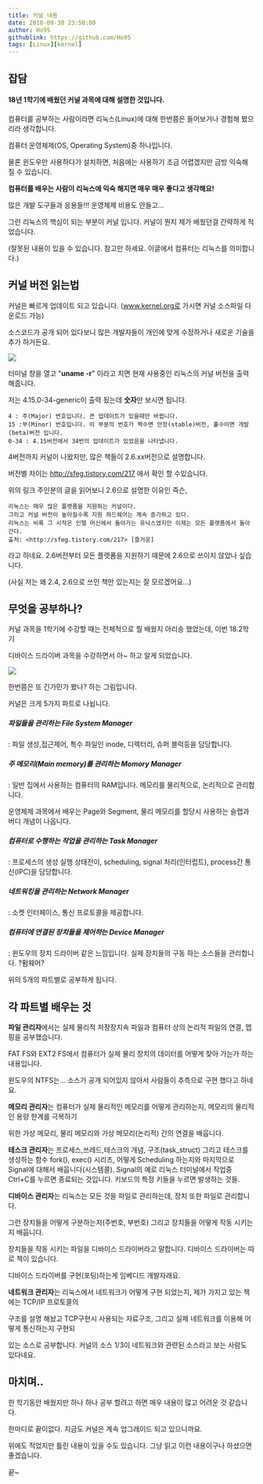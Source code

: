 ```yaml
---
title: 커널 내용
date: 2018-09-30 23:50:00
author: Ho95
githublink: https://github.com/Ho95
tags: [Linux][kernel]
---
```


## 잡담

#### **18년 1학기에 배웠던 커널 과목에 대해 설명한 것입니다.**

 컴퓨터를 공부하는 사람이라면 리눅스(Linux)에 대해 한번쯤은 들어보거나 경험해 봤으리라 생각합니다.

컴퓨터 운영체제(OS, Operating System)중 하나입니다. 

 물론 윈도우만 사용하다가 설치하면, 처음에는  사용하기 조금 어렵겠지만 금방 익숙해 질 수 있습니다. 

**컴퓨터를 배우는 사람이 리눅스에 익숙 해지면  매우 매우 좋다고 생각해요!**  

많은 개발 도구들과 응용들!!! 운영체제 비용도 안들고...

그런 리눅스의 핵심이 되는 부분이 커널 입니다.  커널이 뭔지 제가 배웠던걸 간략하게 적었습니다.

(잘못된 내용이 있을 수 있습니다. 참고만 하세요. 이글에서 컴퓨터는 리눅스를 의미합니다.) 



## 커널 버전 읽는법

커널은 빠르게 업데이트 되고 있습니다. (www.kernel.org로 가시면 커널 소스파일 다운로드 가능)

소스코드가 공개 되어 있다보니 많은 개발자들이 개인에 맞게 수정하거나 새로운 기술을 추가 하거든요.

![](C:\Users\Agena\Desktop\GIT\algoittm.github.io\source\images\2018-09-30-kernel_guide\2018-09-30-kernel_guide1.png)

터미널 창을 열고 "**uname -r**" 이라고 치면 현재 사용중인 리눅스의 커널 버전을 출력 해줍니다.

저는 4.15.0-34-generic이 출력 됬는데 **숫자**만 보시면 됩니다.

```
4 : 주(Major) 번호입니다. 큰 업데이트가 있을때만 바뀝니다.
15 :부(Minor) 번호입니다. 이 부분의 번호가 짝수면 안정(stable)버전, 홀수이면 개발(beta)버전 입니다.
0-34 : 4.15버전에서 34번의 업데이트가 있었음을 나타냅니다.
```

4버전까지 커널이 나왔지만, 많은 책들이 2.6.xx버전으로 설명합니다. 

버전별 차이는 http://sfeg.tistory.com/217 에서 확인 할 수있습니다.

위의 링크 주인분의 글을 읽어보니 2.6으로 설명한 이유인 즉슨,

```
리눅스는 매우 많은 플랫폼을 지원하는 커널이다. 
그리고 커널 버전이 높아질수록 지원 하드웨어는 계속 증가하고 있다. 
리눅스는 비록 그 시작은 인텔 머신에서 돌아가는 유닉스였지만 이제는 모든 플랫폼에서 돌아간다. 
출처: <http://sfeg.tistory.com/217> [즐거운]
```

라고 하네요.  2.6버전부터 모든 플랫폼을 지원하기 때문에 2.6으로 쓰이지 않았나 싶습니다.

(사실 저는 왜 2.4, 2.6으로 쓰인 책만 있는지는 잘 모르겠어요...)



## 무엇을 공부하나?

커널 과목을 1학기에 수강할 때는 전체적으로 뭘 배웠지 아리송 했었는데, 이번 18.2학기

디바이스 드라이버 과목을 수강하면서 아~ 하고 알게 되었습니다.

![](C:\Users\Agena\Desktop\GIT\algoittm.github.io\source\images\2018-09-30-kernel_guide\2018-09-30-kernel_guide2.jpg)



한번쯤은 또 긴가민가 봤나? 하는 그림입니다.

커널은 크게 5가지 파트로 나뉩니다.

##### 파일들을 관리하는 File System Manager 

 : 파일 생성,접근제어, 특수 파일인 inode, 디렉터리, 슈퍼 블럭등을 담당합니다.

##### 주 메모리(Main memory)를 관리하는 Momory Manager 

 : 일반 집에서 사용하는 컴퓨터의 RAM입니다.  메모리를 물리적으로, 논리적으로 관리합니다. 

 운영체제 과목에서 배우는 Page와 Segment, 물리 메모리를 할당시 사용하는  슬랩과 버디 개념이 나옵니다.

##### 컴퓨터로 수행하는 작업을 관리하는 Task Manager

: 프로세스의 생성 실행 상태전이,  scheduling,  signal 처리(인터럽트), process간 통신(IPC)을 담당합니다.

##### 네트워킹을 관리하는 Network Manager

: 소켓 인터페이스, 통신 프로토콜을 제공합니다.

##### 컴퓨터에 연결된 장치들을 제어하는 Device Manager

: 윈도우의 장치 드라이버 같은 느낌입니다. 실제 장치들의 구동 하는 소스들을 관리합니다.  ?펌웨어?

위의 5개의 파트별로 공부하게 됩니다.



## 각 파트별 배우는 것

 **파일 관리자**에서는 실제 물리적 저장장치속 파일과 컴퓨터 상의 논리적 파일의 연결, 맵핑을 공부했습니다.

FAT FS와 EXT2 FS에서 컴퓨터가 실제 물리 장치의 데이터를 어떻게 찾아 가는가 하는 내용입니다.

윈도우의 NTFS는... 소스가 공개 되어있지 않아서 사람들이 추측으로 구현 했다고 하네요.



 **메모리 관리자**는 컴퓨터가 실제 물리적인 메모리를 어떻게 관리하는지, 메모리의 물리적인 용량 한계를 극복하기

위한 가상 메모리, 물리 메모리와 가상 메모리(논리적) 간의 연결을 배웁니다.



 **테스크 관리자**는 프로세스,쓰레드,테스크의 개념, 구조(task_struct) 그리고 테스크를 생성하는 함수 fork(), exec() 시리즈, 어떻게 Scheduling 하는지와 마지막으로 Signal에 대해서 배웁니다(시스템콜).  Signal의 예로 리눅스 터미널에서 작업중 Ctrl+C를 누르면 종료되는 것입니다. 키보드의 특정 키들을 누르면 발생하는 것들.



**디바이스 관리자**는 리눅스는 모든 것을 파일로 관리하는데, 장치 또한 파일로 관리합니다.

그런 장치들을 어떻게 구분하는지(주번호, 부번호) 그리고 장치들을 어떻게 작동 시키는지 배웁니다. 

장치들을 작동 시키는 파일을 디바이스 드라이버라고 말합니다. 디바이스 드라이버는 따로 책이 있습니다.

디바이스 드라이버를 구현(포팅)하는게 임베디드 개발자래요. 



**네트워크 관리자**는 리눅스에서 네트워크가 어떻게 구현 되었는지, 제가 가지고 있는 책에는 TCP/IP 프로토콜의

구조를 설명 해놨고 TCP구현시 사용되는 자료구조, 그리고 실제 네트워크를 이용해 어떻게 통신하는지 구현되

있는 소스로 공부합니다. 커널의 소스 1/3이 네트워크와 관련된 소스라고 보는 사람도 있다네요.



## 마치며..

한 학기동안 배웠지만 하나 하나 공부 할려고 하면 매우 내용이 많고 어려운 것 같습니다.

한마디로 끝이없다. 지금도 커널은 계속 업그레이드 되고 있으니까요.

위에도 적었지만 틀린 내용이 있을 수도 있습니다. 그냥 읽고 이런 내용이구나 하셨으면 좋겠습니다.

끝~